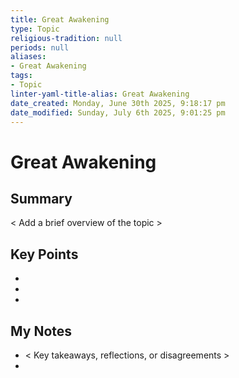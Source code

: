 ```yaml
---
title: Great Awakening
type: Topic
religious-tradition: null
periods: null
aliases:
- Great Awakening
tags:
- Topic
linter-yaml-title-alias: Great Awakening
date_created: Monday, June 30th 2025, 9:18:17 pm
date_modified: Sunday, July 6th 2025, 9:01:25 pm
---
```


# Great Awakening

## Summary
< Add a brief overview of the topic >

## Key Points
- 
- 
- 

## My Notes
- < Key takeaways, reflections, or disagreements >
- 